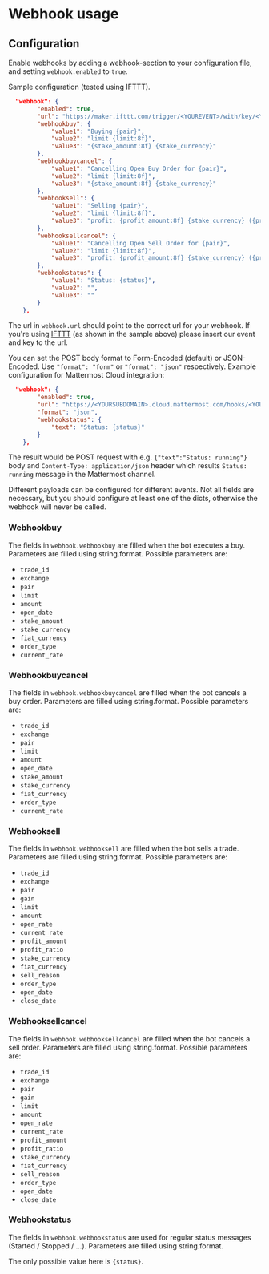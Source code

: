 # Webhook usage

## Configuration

Enable webhooks by adding a webhook-section to your configuration file, and setting `webhook.enabled` to `true`.

Sample configuration (tested using IFTTT).

```json
  "webhook": {
        "enabled": true,
        "url": "https://maker.ifttt.com/trigger/<YOUREVENT>/with/key/<YOURKEY>/",
        "webhookbuy": {
            "value1": "Buying {pair}",
            "value2": "limit {limit:8f}",
            "value3": "{stake_amount:8f} {stake_currency}"
        },
        "webhookbuycancel": {
            "value1": "Cancelling Open Buy Order for {pair}",
            "value2": "limit {limit:8f}",
            "value3": "{stake_amount:8f} {stake_currency}"
        },
        "webhooksell": {
            "value1": "Selling {pair}",
            "value2": "limit {limit:8f}",
            "value3": "profit: {profit_amount:8f} {stake_currency} ({profit_ratio})"
        },
        "webhooksellcancel": {
            "value1": "Cancelling Open Sell Order for {pair}",
            "value2": "limit {limit:8f}",
            "value3": "profit: {profit_amount:8f} {stake_currency} ({profit_ratio})"
        },
        "webhookstatus": {
            "value1": "Status: {status}",
            "value2": "",
            "value3": ""
        }
    },
```

The url in `webhook.url` should point to the correct url for your webhook. If you're using [IFTTT](https://ifttt.com) (as shown in the sample above) please insert our event and key to the url.

You can set the POST body format to Form-Encoded (default) or JSON-Encoded. Use `"format": "form"` or `"format": "json"` respectively. Example configuration for Mattermost Cloud integration:

```json
  "webhook": {
        "enabled": true,
        "url": "https://<YOURSUBDOMAIN>.cloud.mattermost.com/hooks/<YOURHOOK>",
        "format": "json",
        "webhookstatus": {
            "text": "Status: {status}"
        }
    },
```

The result would be POST request with e.g. `{"text":"Status: running"}` body and `Content-Type: application/json` header which results `Status: running` message in the Mattermost channel.

Different payloads can be configured for different events. Not all fields are necessary, but you should configure at least one of the dicts, otherwise the webhook will never be called.

### Webhookbuy

The fields in `webhook.webhookbuy` are filled when the bot executes a buy. Parameters are filled using string.format.
Possible parameters are:

* `trade_id`
* `exchange`
* `pair`
* `limit`
* `amount`
* `open_date`
* `stake_amount`
* `stake_currency`
* `fiat_currency`
* `order_type`
* `current_rate`

### Webhookbuycancel

The fields in `webhook.webhookbuycancel` are filled when the bot cancels a buy order. Parameters are filled using string.format.
Possible parameters are:

* `trade_id`
* `exchange`
* `pair`
* `limit`
* `amount`
* `open_date`
* `stake_amount`
* `stake_currency`
* `fiat_currency`
* `order_type`
* `current_rate`

### Webhooksell

The fields in `webhook.webhooksell` are filled when the bot sells a trade. Parameters are filled using string.format.
Possible parameters are:

* `trade_id`
* `exchange`
* `pair`
* `gain`
* `limit`
* `amount`
* `open_rate`
* `current_rate`
* `profit_amount`
* `profit_ratio`
* `stake_currency`
* `fiat_currency`
* `sell_reason`
* `order_type`
* `open_date`
* `close_date`

### Webhooksellcancel

The fields in `webhook.webhooksellcancel` are filled when the bot cancels a sell order. Parameters are filled using string.format.
Possible parameters are:

* `trade_id`
* `exchange`
* `pair`
* `gain`
* `limit`
* `amount`
* `open_rate`
* `current_rate`
* `profit_amount`
* `profit_ratio`
* `stake_currency`
* `fiat_currency`
* `sell_reason`
* `order_type`
* `open_date`
* `close_date`

### Webhookstatus

The fields in `webhook.webhookstatus` are used for regular status messages (Started / Stopped / ...). Parameters are filled using string.format.

The only possible value here is `{status}`.
